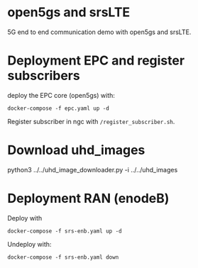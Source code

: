 # open5gs and srsLTE 

5G end to end communication demo with open5gs and srsLTE.

# Deployment EPC and register subscribers

deploy the EPC core (open5gs) with:

```
docker-compose -f epc.yaml up -d
```

Register subscriber in ngc with `/register_subscriber.sh`.


# Download uhd_images


python3 ../../uhd_image_downloader.py -i ../../uhd_images

# Deployment RAN (enodeB)

Deploy with

```
docker-compose -f srs-enb.yaml up -d
```

Undeploy with:

```
docker-compose -f srs-enb.yaml down
```
